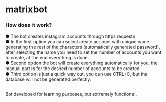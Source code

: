 # matrixbot
### How does it work?
 ● The bot creates instagram accounts through https requests. <br/>
 ● In the first option you can select create account with unique name generating the rest of the characters (automatically generated password), after       selecting the name you need to set the number of accounts you want to create, at the end everything is done. <br/>
 ● Second option the bot will create everything automatically for you, the manual part is for the desired number of accounts to be created <br/>
 ● Third option is just a quick way out, you can use CTRL+C, but the database will not be generated perfectly.
##
Bot developed for learning purposes, but extremely functional.
